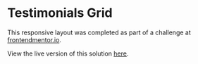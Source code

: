 # Testimonials Grid

This responsive layout was completed as part of a challenge at [frontendmentor.io](http://frontendmentor.io).

View the live version of this solution [here](https://redstar504.github.io/css-testimonials-grid/).
